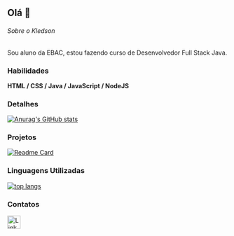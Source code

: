 ## Olá 👋

###### Sobre o Kledson
Sou aluno da EBAC, estou fazendo curso de Desenvolvedor Full Stack Java.

### Habilidades

<strong>HTML / CSS / Java / JavaScript / NodeJS</strong>

### Detalhes

[![Anurag's GitHub stats](https://github-readme-stats.vercel.app/api?username=KledsonFerreiraFonseca&show_icons=true&theme=dark)](https://github.com/anuraghazra/github-readme-stats)

### Projetos

[![Readme Card](https://github-readme-stats.vercel.app/api/pin/?username=KledsonFerreiraFonseca&repo=hotel-Countryside&theme=dark)](https://github.com/KledsonFerreiraFonseca/hotel-Countryside)

### Linguagens Utilizadas

[![top langs](https://github-readme-stats.vercel.app/api/top-langs?username=KledsonFerreiraFonseca&layout=compact&theme=dark)](https://github.com/anuraghazra/github-readme-stats)

### Contatos

[<img src='https://img.shields.io/badge/LinkedIn-0077B5?style=for-the-badge&logo=linkedin&logoColor=white' alt='Linkedin' height='30'>](https://www.linkedin.com/in/kledson-ferreira-fonseca-406464240/)
